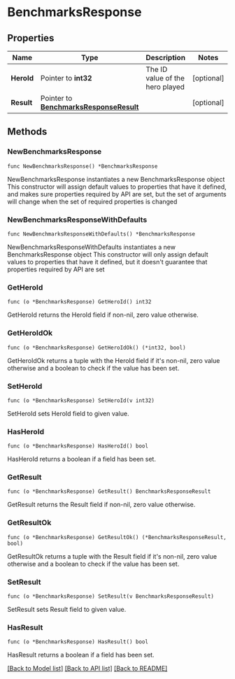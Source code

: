 # BenchmarksResponse

## Properties

Name | Type | Description | Notes
------------ | ------------- | ------------- | -------------
**HeroId** | Pointer to **int32** | The ID value of the hero played | [optional] 
**Result** | Pointer to [**BenchmarksResponseResult**](BenchmarksResponseResult.md) |  | [optional] 

## Methods

### NewBenchmarksResponse

`func NewBenchmarksResponse() *BenchmarksResponse`

NewBenchmarksResponse instantiates a new BenchmarksResponse object
This constructor will assign default values to properties that have it defined,
and makes sure properties required by API are set, but the set of arguments
will change when the set of required properties is changed

### NewBenchmarksResponseWithDefaults

`func NewBenchmarksResponseWithDefaults() *BenchmarksResponse`

NewBenchmarksResponseWithDefaults instantiates a new BenchmarksResponse object
This constructor will only assign default values to properties that have it defined,
but it doesn't guarantee that properties required by API are set

### GetHeroId

`func (o *BenchmarksResponse) GetHeroId() int32`

GetHeroId returns the HeroId field if non-nil, zero value otherwise.

### GetHeroIdOk

`func (o *BenchmarksResponse) GetHeroIdOk() (*int32, bool)`

GetHeroIdOk returns a tuple with the HeroId field if it's non-nil, zero value otherwise
and a boolean to check if the value has been set.

### SetHeroId

`func (o *BenchmarksResponse) SetHeroId(v int32)`

SetHeroId sets HeroId field to given value.

### HasHeroId

`func (o *BenchmarksResponse) HasHeroId() bool`

HasHeroId returns a boolean if a field has been set.

### GetResult

`func (o *BenchmarksResponse) GetResult() BenchmarksResponseResult`

GetResult returns the Result field if non-nil, zero value otherwise.

### GetResultOk

`func (o *BenchmarksResponse) GetResultOk() (*BenchmarksResponseResult, bool)`

GetResultOk returns a tuple with the Result field if it's non-nil, zero value otherwise
and a boolean to check if the value has been set.

### SetResult

`func (o *BenchmarksResponse) SetResult(v BenchmarksResponseResult)`

SetResult sets Result field to given value.

### HasResult

`func (o *BenchmarksResponse) HasResult() bool`

HasResult returns a boolean if a field has been set.


[[Back to Model list]](../README.md#documentation-for-models) [[Back to API list]](../README.md#documentation-for-api-endpoints) [[Back to README]](../README.md)


